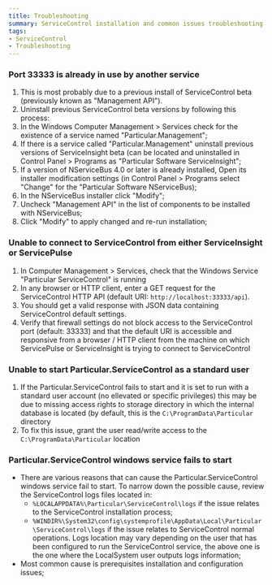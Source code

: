 ```yaml
---
title: Troubleshooting
summary: ServiceControl installation and common issues troubleshooting
tags:
- ServiceControl
- Troubleshooting
---
```


### Port 33333 is already in use by another service

1. This is most probably due to a previous install of ServiceControl beta (previously known as "Management API").
1. Uninstall previous ServiceControl beta versions by following this process:
1. In the Windows Computer Management > Services check for the existence of a service named "Particular.Management";
1. If there is a service called "Particular.Management" uninstall previous versions of ServiceInsight beta (can be located and uninstalled in Control Panel > Programs as "Particular Software ServiceInsight";
1. If a version of NServiceBus 4.0 or later is already installed, Open its installer modification settings (in Control Panel > Programs select "Change" for the "Particular Software NServiceBus);
1. In the NServiceBus installer click "Modify";
1. Uncheck "Management API" in the list of components to be installed with NServiceBus;
1. Click "Modify" to apply changed and re-run installation;

### Unable to connect to ServiceControl from either ServiceInsight or ServicePulse

1. In Computer Management > Services, check that the Windows Service "Particular ServiceControl" is running
1. In any browser or HTTP client, enter a GET request for the ServiceControl HTTP API (default URI: `http://localhost:33333/api`). 
1. You should get a valid response with JSON data containing ServiceControl default settings.
1. Verify that firewall settings do not block access to the ServiceControl port (default: 33333) and that the default URI is accessible and responsive from a browser / HTTP client from the machine on which ServicePulse or ServiceInsight is trying to connect to ServiceControl


### Unable to start Particular.ServiceControl as a standard user

1. If the Particular.ServiceControl fails to start and it is set to run with a standard user account (no ellevated or specific privileges) this may be due to missing access rights to storage directory in which the internal database is located (by default, this is the `C:\ProgramData\Particular` directory
2. To fix this issue, grant the user read/write access to the `C:\ProgramData\Particular` location

### Particular.ServiceControl windows service fails to start

* There are various reasons that can cause the Particular.ServiceControl windows service fail to start. To narrow down the possible cause, review the ServiceControl logs files located in:
    * `%LOCALAPPDATA%\Particular\ServiceControl\logs` if the issue relates to the ServiceControl installation process;
    * `%WINDIR%\System32\config\systemprofile\AppData\Local\Particular\ServiceControl\logs` if the issue relates to ServiceControl normal operations. Logs location may vary depending on the user that has been configured to run the ServiceControl service, the above one is the one where the LocalSystem user outputs logs information;
* Most common cause is prerequisites installation and configuration issues;
